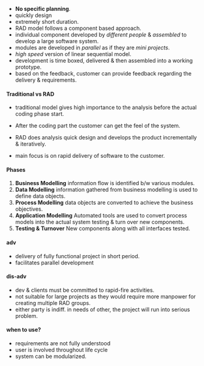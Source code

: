 
- **No specific planning**.
- quickly design 
- extremely short duration. 
- RAD model follows a component based approach. 
- individual component developed by *different people* & *assembled* to develop a large software system. 
- modules are developed in *parallel* as if they are *mini projects*. 
- *high speed* version of linear sequential model. 
- development is time boxed, delivered & then assembled into a working prototype. 
- based on the feedback, customer can provide feedback regarding the delivery & requirements. 

#### Traditional vs RAD 

- traditional model gives high importance to the analysis before the actual coding phase start. 
- After the coding part the customer can get the feel of the system.


- RAD does analysis quick design and develops the product incrementally & iteratively.
- main focus is on rapid delivery of software to the customer. 

#### Phases
1. **Business Modelling** information flow is identified b/w various modules. 
2. **Data Modelling** information gathered from business modelling is used to define data objects. 
3. **Process Modelling** data objects are converted to achieve the business objectives. 
4. **Application Modelling** Automated tools are used to convert process models into the actual system testing & turn over new components.
5. **Testing & Turnover** New components along with all interfaces tested.

#### adv 
- delivery of fully functional project in short period. 
- facilitates parallel development 

#### dis-adv
- dev & clients must be committed to rapid-fire activities. 
- not suitable for large projects as they would require more manpower for creating multiple RAD groups. 
- either party is indiff. in needs of other, the project will run into serious problem. 
#### when to use? 
- requirements are not fully understood
- user is involved throughout life cycle
- system can be modularized. 


